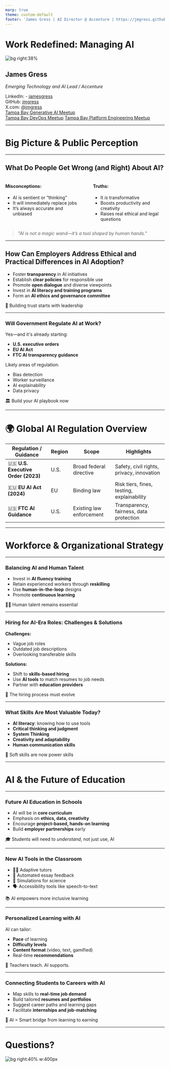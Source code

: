 ```yaml
---
marp: true
theme: custom-default
footer: 'James Gress | AI Director @ Accenture | https://jmgress.github.io/aigeneral/'
---
```

# Work Redefined: Managing AI


![bg right:38%](img/00-jamesgress.png)

## James Gress
_Emerging Technology and AI Lead / Accenture_


<i class="fa-brands fa-linkedin"></i> LinkedIn: - [jamesgress](https://linkedin.com/in/jamesgress/)  
<i class="fa-brands fa-github"></i> GitHub: [jmgress](https://github.com/jmgress)  
<i class="fa-brands fa-x-twitter"></i> X.com: [@jmgress](https://x.com/jmgress)  
<i class="fa-brands fa-meetup"></i> [Tampa Bay Generative AI Meetup](https://www.meetup.com/tampa-bay-generative-ai-meetup/)  
<i class="fa-brands fa-meetup"></i> [Tampa Bay DevOps Meetup](https://www.meetup.com/tampa-devops-meetup/)
<i class="fa-brands fa-meetup"></i> [Tampa Bay Platform Engineering Meetup](https://www.meetup.com/tampabayplatformengineering/)
<!-- 
Done 100's of Prototypes
Taken 10 applications to Production ranging from simple RAG to more complex Agentic systems
-->

---

# <!--fit--> Big Picture & Public Perception

---

## What Do People Get Wrong (and Right) About AI?

<div style="display: flex; justify-content: space-between;">

<div style="width: 45%;">

#### **Misconceptions:**
- AI is sentient or “thinking”  
- It will immediately replace jobs  
- It’s always accurate and unbiased  

</div>

<div style="width: 45%;">

#### **Truths:**
- It *is* transformative  
- Boosts productivity and creativity  
- Raises real ethical and legal questions  

</div>

</div>

> *"AI is not a magic wand—it’s a tool shaped by human hands."*

<!-- _speaker: Emphasize that AI isn't magic—it’s built by humans and reflects our data, biases, and use cases. Clarify the difference between general and narrow AI, and highlight AI's ability to augment rather than replace. -->

---

## How Can Employers Address Ethical and Practical Differences in AI Adoption?

- Foster **transparency** in AI initiatives  
- Establish **clear policies** for responsible use  
- Promote **open dialogue** and diverse viewpoints  
- Invest in **AI literacy and training programs**  
- Form an **AI ethics and governance committee**  

👥 Building trust starts with leadership  

<!-- _speaker: Highlight the importance of proactive leadership in addressing employee concerns. Share examples like internal training, open forums, and governance structures to ensure ethical AI adoption. -->

---

### Will Government Regulate AI at Work?

Yes—and it's already starting:

- **U.S. executive orders**  
- **EU AI Act**  
- **FTC AI transparency guidance**

Likely areas of regulation:
- Bias detection  
- Worker surveillance  
- AI explainability  
- Data privacy  

🏛️ Build your AI playbook now

<!-- _speaker: Share that companies should prepare for regulation as a certainty—not a possibility. If they're ahead of it with internal governance, they won’t be scrambling later. -->

---

# 🌍 Global AI Regulation Overview

| Regulation / Guidance        | Region | Scope                     | Highlights |
|-----------------------------|--------|---------------------------|------------|
| 🇺🇸 **U.S. Executive Order (2023)** | U.S.    | Broad federal directive   | Safety, civil rights, privacy, innovation |
| 🇪🇺 **EU AI Act (2024)**            | EU     | Binding law               | Risk tiers, fines, testing, explainability |
| 🇺🇸 **FTC AI Guidance**             | U.S.    | Existing law enforcement  | Transparency, fairness, data protection |

<!-- Speaker Notes:
🧠 Key Takeaways:
- U.S. EO emphasizes **innovation and safeguards**
- EU AI Act sets **legal obligations** by risk
- FTC focuses on **truthfulness, bias, and responsibility**

This slide summarizes how major regulators are responding to AI. The U.S. Executive Order sets the tone for federal engagement, focusing on collaboration and security. The EU’s AI Act is currently the most comprehensive and enforceable law in the world. Meanwhile, the FTC is leveraging existing laws to keep AI deployments fair, transparent, and accountable.
-->

<!--
Absolutely. In fact, we’re already seeing that scenario emerge.

Governments around the world are stepping in—whether it’s the EU AI Act, which classifies AI systems by risk level and imposes strict legal requirements, or the U.S. Executive Orders, which focus on safe, secure, and trustworthy AI while laying the groundwork for more formal regulation. Even the FTC is leveraging existing laws to ensure companies are transparent, fair, and accountable in their AI use.

But here’s the reality: regulation is only part of the answer. It’s really up to us as leaders to ensure AI is used ethically and responsibly—well before any mandate tells us to.

Within the organizations I support, before you’re even allowed to use Generative AI, you must complete training on what you can and can’t do. There are guardrails in place, and continuous oversight to ensure these tools are used in ways that align with company policies and ethical standards.

And this isn’t new. Every time we adopt new technology—whether it’s email, video conferencing, or now AI—we evaluate its capabilities and define responsible use. For example:

We don’t enable Teams call transcripts by default to protect privacy.
We have strict guidelines for using AI features in tools like Microsoft Teams. You're not allowed to ask questions like “How is this person reacting to the changes?” or use AI to assess individual performance.
So yes, I do see government regulation becoming more common—and that can be a good thing. But it’s leadership, not legislation, that will set the tone for ethical AI adoption in the workplace.

That said, we must be careful not to overregulate innovation. AI is a transformative technology, and the U.S. must lead, not lag—especially when other global powers that don’t share our values are racing ahead. Responsible leadership and global competitiveness must go hand in hand.
-->

---

# <!--fit--> Workforce & Organizational Strategy

---

### Balancing AI and Human Talent

- Invest in **AI fluency training**
- Retain experienced workers through **reskilling**
- Use **human-in-the-loop** designs
- Promote **continuous learning**

👩‍💻 Human talent remains essential

<!-- _speaker: Talk about upskilling not as a one-time training, but a long-term investment. Mention how AI literacy can be a bridge—not a barrier—for talent retention. -->

---

### Hiring for AI-Era Roles: Challenges & Solutions

**Challenges:**
- Vague job roles  
- Outdated job descriptions  
- Overlooking transferable skills

**Solutions:**
- Shift to **skills-based hiring**
- Use **AI tools** to match resumes to job needs  
- Partner with **education providers**

🔄 The hiring process must evolve

<!-- _speaker: Discuss how many job postings don’t reflect real needs. Show how AI can assist in matching candidates, but human context is still key. -->

---

### What Skills Are Most Valuable Today?

- **AI literacy**: knowing how to use tools  
- **Critical thinking and judgment**  
- **System Thinking**
- **Creativity and adaptability**  
- **Human communication skills**

🎯 Soft skills are now power skills

<!-- _speaker: AI is powerful, but it needs good human direction. Those who can guide, critique, and refine AI output are in high demand. -->

---

# <!--fit--> AI & the Future of Education

---

### Future AI Education in Schools

- AI will be in **core curriculum**
- Emphasis on **ethics, data, creativity**
- Encourage **project-based, hands-on learning**
- Build **employer partnerships** early

🎓 Students will need to *understand*, not just use, AI

<!-- _speaker: Reference the shift from computer classes to AI and data science as part of general education. Showcase examples like AI clubs or career day AI demos. -->

---

### New AI Tools in the Classroom

- 🧑‍🏫 Adaptive tutors
- 📝 Automated essay feedback  
- 🧪 Simulations for science  
- 🗣️ Accessibility tools like speech-to-text  

📚 AI empowers more inclusive learning

<!-- _speaker: Teachers aren't being replaced—AI helps them reach more students more effectively. Highlight benefits for diverse learners and underserved communities. -->

---

### Personalized Learning with AI

AI can tailor:
- **Pace** of learning  
- **Difficulty levels**  
- **Content format** (video, text, gamified)  
- Real-time **recommendations**

🧠 Teachers teach. AI supports.

<!-- _speaker: Students engage better when content meets them where they are. AI allows educators to personalize at scale. -->

---

### Connecting Students to Careers with AI

- Map skills to **real-time job demand**
- Build tailored **resumes and portfolios**
- Suggest career paths and learning gaps
- Facilitate **internships and job-matching**

🔗 AI = Smart bridge from learning to earning

<!-- _speaker: Mention platforms like LinkedIn and Handshake using AI. Talk about future tools that help students explore careers based on strengths and interests. -->

---

# <!--fit--> Questions?

![bg right:40% w:400px](img/00-jamesgressqrcode.png)

